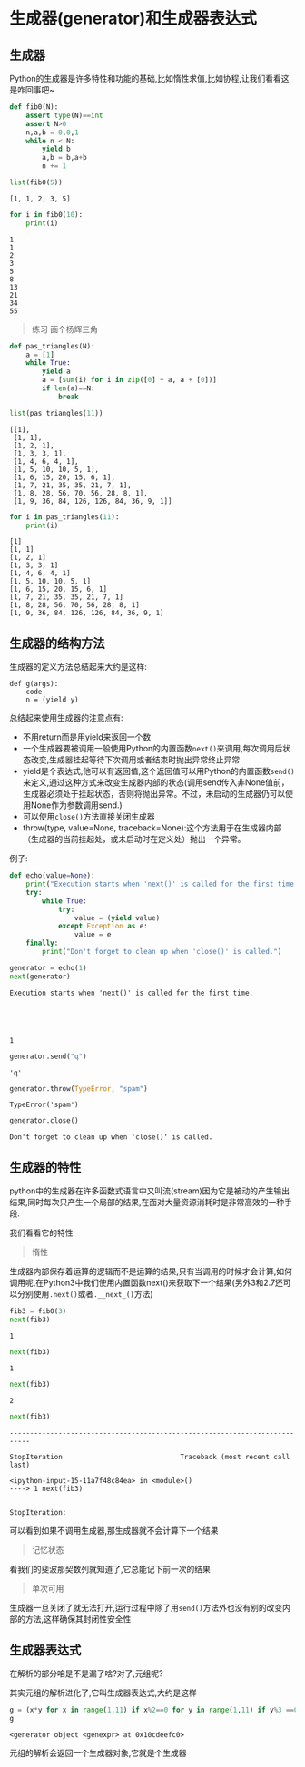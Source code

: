 
# 生成器(generator)和生成器表达式

## 生成器

Python的生成器是许多特性和功能的基础,比如惰性求值,比如协程,让我们看看这是咋回事吧~



```python
def fib0(N):
    assert type(N)==int
    assert N>0
    n,a,b = 0,0,1
    while n < N:
        yield b
        a,b = b,a+b
        n += 1
```


```python
list(fib0(5))
```




    [1, 1, 2, 3, 5]




```python
for i in fib0(10):
    print(i)
```

    1
    1
    2
    3
    5
    8
    13
    21
    34
    55


>练习 画个杨辉三角


```python
def pas_triangles(N):
    a = [1]
    while True:
        yield a
        a = [sum(i) for i in zip([0] + a, a + [0])]
        if len(a)==N:
            break

```


```python
list(pas_triangles(11))
```




    [[1],
     [1, 1],
     [1, 2, 1],
     [1, 3, 3, 1],
     [1, 4, 6, 4, 1],
     [1, 5, 10, 10, 5, 1],
     [1, 6, 15, 20, 15, 6, 1],
     [1, 7, 21, 35, 35, 21, 7, 1],
     [1, 8, 28, 56, 70, 56, 28, 8, 1],
     [1, 9, 36, 84, 126, 126, 84, 36, 9, 1]]




```python
for i in pas_triangles(11):
    print(i)
```

    [1]
    [1, 1]
    [1, 2, 1]
    [1, 3, 3, 1]
    [1, 4, 6, 4, 1]
    [1, 5, 10, 10, 5, 1]
    [1, 6, 15, 20, 15, 6, 1]
    [1, 7, 21, 35, 35, 21, 7, 1]
    [1, 8, 28, 56, 70, 56, 28, 8, 1]
    [1, 9, 36, 84, 126, 126, 84, 36, 9, 1]


## 生成器的结构方法


生成器的定义方法总结起来大约是这样:

    def g(args):
        code
        n = (yield y)
        
总结起来使用生成器的注意点有:

+ 不用return而是用yield来返回一个数
+ 一个生成器要被调用一般使用Python的内置函数`next()`来调用,每次调用后状态改变,生成器挂起等待下次调用或者结束时抛出异常终止异常
+ yield是个表达式,他可以有返回值,这个返回值可以用Python的内置函数`send()`来定义,通过这种方式来改变生成器内部的状态(调用send传入非None值前，生成器必须处于挂起状态，否则将抛出异常。不过，未启动的生成器仍可以使用None作为参数调用send.)
+ 可以使用`close()`方法直接关闭生成器
+ throw(type, value=None, traceback=None):这个方法用于在生成器内部（生成器的当前挂起处，或未启动时在定义处）抛出一个异常。

例子:


```python
def echo(value=None):
    print("Execution starts when 'next()' is called for the first time.")
    try:
        while True:
            try:
                value = (yield value)
            except Exception as e:
                value = e
    finally:
        print("Don't forget to clean up when 'close()' is called.")

```


```python
generator = echo(1)
next(generator)
```

    Execution starts when 'next()' is called for the first time.





    1




```python
generator.send("q")
```




    'q'




```python
generator.throw(TypeError, "spam")
```




    TypeError('spam')




```python
generator.close()
```

    Don't forget to clean up when 'close()' is called.


## 生成器的特性

python中的生成器在许多函数式语言中又叫流(stream)因为它是被动的产生输出结果,同时每次只产生一个局部的结果,在面对大量资源消耗时是非常高效的一种手段.

我们看看它的特性

> 惰性

生成器内部保存着运算的逻辑而不是运算的结果,只有当调用的时候才会计算,如何调用呢,在Python3中我们使用内置函数next()来获取下一个结果(另外3和2.7还可以分别使用`.next()`或者`.__next_()`方法)



```python
fib3 = fib0(3)
next(fib3)
```




    1




```python
next(fib3)
```




    1




```python
next(fib3)
```




    2




```python
next(fib3)
```


    ---------------------------------------------------------------------------

    StopIteration                             Traceback (most recent call last)

    <ipython-input-15-11a7f48c84ea> in <module>()
    ----> 1 next(fib3)
    

    StopIteration: 


可以看到如果不调用生成器,那生成器就不会计算下一个结果

> 记忆状态

看我们的斐波那契数列就知道了,它总能记下前一次的结果

> 单次可用

生成器一旦关闭了就无法打开,运行过程中除了用`send()`方法外也没有别的改变内部的方法,这样确保其封闭性安全性

## 生成器表达式

在解析的部分咱是不是漏了啥?对了,元组呢?

其实元组的解析进化了,它叫生成器表达式,大约是这样


```python
g = (x*y for x in range(1,11) if x%2==0 for y in range(1,11) if y%3 ==0 )
g
```




    <generator object <genexpr> at 0x10cdeefc0>



元组的解析会返回一个生成器对象,它就是个生成器
